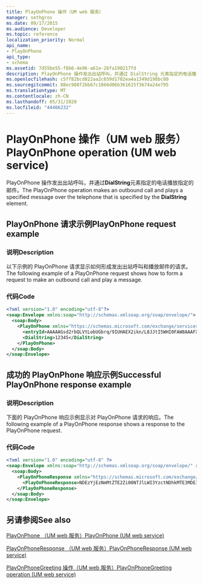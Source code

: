 ```yaml
---
title: PlayOnPhone 操作（UM web 服务）
manager: sethgros
ms.date: 09/17/2015
ms.audience: Developer
ms.topic: reference
localization_priority: Normal
api_name:
- PlayOnPhone
api_type:
- schema
ms.assetid: 7d55be55-f8b6-4e96-a61e-26fa190217fd
description: PlayOnPhone 操作发出出站呼叫，并通过 DialString 元素指定的电话播放指定的邮件。
ms.openlocfilehash: c5ff82bcd822aa2c659d1782ea4a1349d198bc80
ms.sourcegitcommit: 88ec988f2bb67c1866d06b361615f3674a24e795
ms.translationtype: MT
ms.contentlocale: zh-CN
ms.lasthandoff: 05/31/2020
ms.locfileid: "44466232"
---
```

# <a name="playonphone-operation-um-web-service"></a><span data-ttu-id="a73aa-103">PlayOnPhone 操作（UM web 服务）</span><span class="sxs-lookup"><span data-stu-id="a73aa-103">PlayOnPhone operation (UM web service)</span></span>

<span data-ttu-id="a73aa-104">PlayOnPhone 操作发出出站呼叫，并通过**DialString**元素指定的电话播放指定的邮件。</span><span class="sxs-lookup"><span data-stu-id="a73aa-104">The PlayOnPhone operation makes an outbound call and plays a specified message over the telephone that is specified by the **DialString** element.</span></span> 
  
## <a name="playonphone-request-example"></a><span data-ttu-id="a73aa-105">PlayOnPhone 请求示例</span><span class="sxs-lookup"><span data-stu-id="a73aa-105">PlayOnPhone request example</span></span>

### <a name="description"></a><span data-ttu-id="a73aa-106">说明</span><span class="sxs-lookup"><span data-stu-id="a73aa-106">Description</span></span>

<span data-ttu-id="a73aa-107">以下示例的 PlayOnPhone 请求显示如何形成发出出站呼叫和播放邮件的请求。</span><span class="sxs-lookup"><span data-stu-id="a73aa-107">The following example of a PlayOnPhone request shows how to form a request to make an outbound call and play a message.</span></span>
  
### <a name="code"></a><span data-ttu-id="a73aa-108">代码</span><span class="sxs-lookup"><span data-stu-id="a73aa-108">Code</span></span>

```XML
<?xml version="1.0" encoding="utf-8"?>
<soap:Envelope xmlns:soap="http://schemas.xmlsoap.org/soap/envelope/">
  <soap:Body>
    <PlayOnPhone xmlns="https://schemas.microsoft.com/exchange/services/2006/messages">
      <entryId>AAAAAGsd2rbQLVtLobUGbrq/9IUHAEX2ikn/L8JJtI5WHI0FAW8AAAFXHhsAACxVpEl+KVVLl957wp//x6UAGAetcDUAAA==</entryId>
      <DialString>12345</DialString>
    </PlayOnPhone>
  </soap:Body>
</soap:Envelope>
```

## <a name="successful-playonphone-response-example"></a><span data-ttu-id="a73aa-109">成功的 PlayOnPhone 响应示例</span><span class="sxs-lookup"><span data-stu-id="a73aa-109">Successful PlayOnPhone response example</span></span>

### <a name="description"></a><span data-ttu-id="a73aa-110">说明</span><span class="sxs-lookup"><span data-stu-id="a73aa-110">Description</span></span>

<span data-ttu-id="a73aa-111">下面的 PlayOnPhone 响应示例显示对 PlayOnPhone 请求的响应。</span><span class="sxs-lookup"><span data-stu-id="a73aa-111">The following example of a PlayOnPhone response shows a response to the PlayOnPhone request.</span></span>
  
### <a name="code"></a><span data-ttu-id="a73aa-112">代码</span><span class="sxs-lookup"><span data-stu-id="a73aa-112">Code</span></span>

```XML
<?xml version="1.0" encoding="utf-8" ?> 
<soap:Envelope xmlns:soap="http://schemas.xmlsoap.org/soap/envelope/" xmlns:xsi="http://www.w3.org/2001/XMLSchema-instance" xmlns:xsd="http://www.w3.org/2001/XMLSchema">
  <soap:Body>
    <PlayOnPhoneResponse xmlns="https://schemas.microsoft.com/exchange/services/2006/messages">
      <PlayOnPhoneResponse>NDEzYjEzNmMtZTE2Zi00NTJlLWI3YzctNDhkMTE3MDE3YjlmQGRmLWV1bS0wMS5leGNoYW5nZS5jb3JwLm1pY3Jvc29mdC5jb20=</PlayOnPhoneResponse> 
    </PlayOnPhoneResponse>
  </soap:Body>
</soap:Envelope>
```

## <a name="see-also"></a><span data-ttu-id="a73aa-113">另请参阅</span><span class="sxs-lookup"><span data-stu-id="a73aa-113">See also</span></span>



[<span data-ttu-id="a73aa-114">PlayOnPhone （UM web 服务）</span><span class="sxs-lookup"><span data-stu-id="a73aa-114">PlayOnPhone (UM web service)</span></span>](playonphone-um-web-service.md)
  
[<span data-ttu-id="a73aa-115">PlayOnPhoneResponse （UM web 服务）</span><span class="sxs-lookup"><span data-stu-id="a73aa-115">PlayOnPhoneResponse (UM web service)</span></span>](playonphoneresponse-um-web-service.md)
  
[<span data-ttu-id="a73aa-116">PlayOnPhoneGreeting 操作（UM web 服务）</span><span class="sxs-lookup"><span data-stu-id="a73aa-116">PlayOnPhoneGreeting operation (UM web service)</span></span>](playonphonegreeting-operation-um-web-service.md)

